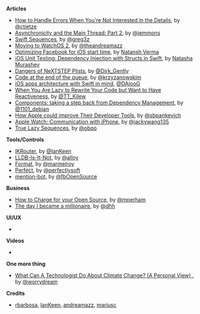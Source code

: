 **Articles** 

* [How to Handle Errors When You're Not Interested in the Details](http://christiantietze.de/posts/2015/11/error-handling-attempt/), by [@ctietze](https://twitter.com/ctietze)
* [Asynchronicity and the Main Thread: Part 2](http://www.figure.ink/blog/2015/11/22/asynchrony-and-the-main-thread-part-2), by [@jemmons](https://twitter.com/jemmons)
* [Swift Sequences](https://medium.com/swift-programming/swift-sequences-ce22d76f120c#.il08ci7nx), by [@greg3z](https://twitter.com/greg3z)
* [Moving to WatchOS 2](http://fancypixel.github.io/blog/2015/11/24/moving-to-watchos-2/), by [@theandreamazz](https://twitter.com/theandreamazz)  
* [Optimizing Facebook for iOS start time](https://code.facebook.com/posts/1675399786008080/optimizing-facebook-for-ios-start-time/), by [Natansh Verma](https://twitter.com/natansh)
* [iOS Unit Testing: Dependency Injection with Structs in Swift](http://natashatherobot.com/ios-unit-testing-dependency-injection-with-structs-in-swift/), by [Natasha Murashev](https://twitter.com/natashatherobot)
* [Dangers of NeXTSTEP Plists](http://pewpewthespells.com/blog/dangers_of_ascii_plists.html), by [@Dirk_Gently](https://twitter.com/Dirk_Gently)
* [Code at the end of the queue](http://blog.krzyzanowskim.com/2015/11/25/code-at-the-end-of-the-queue/), by [@krzyzanowskim](https://twitter.com/krzyzanowskim)
* [iOS apps architecture with Swift in mind](https://medium.com/@DAloG/ios-apps-architecture-with-swift-in-mind-68c2329c5e97#.9az8wfe2k), [@DAlooG](https://twitter.com/DAlooG)
* [When You Are Lazy to Rewrite Your Code but Want to Have Reactiveness](https://stanfy.com/blog/when-you-are-lazy-to-rewrite-your-code-but-want-to-have-reactiveness/), by [@TT_Kilew](https://twitter.com/TT_Kilew)
* [Components: taking a step back from Dependency Management](http://lowlevelbits.org/components-management/), by [@1101_debian](https://twitter.com/1101_debian)
* [How Apple could improve Their Developer Tools](http://stanislaw.github.io/2015/11/20/how-apple-could-improve-their-developer-tools.html), by [@sbpankevich](https://twitter.com/sbpankevich)
* [Apple Watch: Communication with iPhone](https://medium.com/@jackywangdeveloper/apple-watch-communication-with-iphone-af84d51ff810#.fpqcg8hks), by [@jackywang135](https://twitter.com/jackywang135)
* [True Lazy Sequences](http://www.obqo.de/blog/2015/11/25/true-lazy-sequences/), by [@obqo](https://twitter.com/obqo)

**Tools/Controls**

* [IKRouter](https://github.com/IanKeen/IKRouter), by [@IanKeen](https://twitter.com/IanKay)
* [LLDB-Is-It-Not](https://github.com/alloy/LLDB-Is-It-Not), by [@alloy](https://twitter.com/alloy)
* [Format](https://github.com/marmelroy/format), by [@marmelroy](https://twitter.com/marmelroy)
* [Perfect](https://github.com/PerfectlySoft/Perfect), by [@perfectlysoft](https://twitter.com/perfectlysoft)
* [mention-bot](https://github.com/facebook/mention-bot), by [@fbOpenSource](https://twitter.com/fbOpenSource)



**Business**

* [How to Charge for your Open Source](http://www.mikeperham.com/2015/11/23/how-to-charge-for-your-open-source/), by [@mperham](https://twitter.com/mperham)
* [The day I became a millionaire](https://medium.com/@dhh/the-day-i-became-a-millionaire-55d7dc4d8293#.1xef896nh), by [@dhh](https://twitter.com/dhh)


**UI/UX**

* 
**Videos**

*

**One more thing**

* [What Can A Technologist Do About Climate Change? (A Personal View) ](http://worrydream.com/ClimateChange/), by [@worrydream](https://twitter.com/worrydream)

**Credits**

* [rbarbosa](https://github.com/rbarbosa), [IanKeen](https://github.com/IanKeen), [andreamazz](https://github.com/andreamazz), [mariusc](https://github.com/mariusc)
